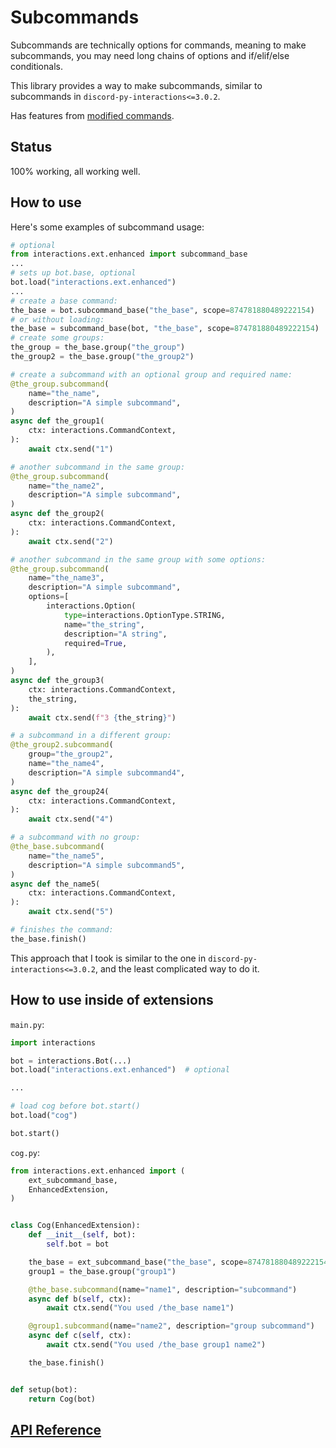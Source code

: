 # Subcommands

Subcommands are technically options for commands, meaning to make subcommands, you may need long chains of options and if/elif/else conditionals.

This library provides a way to make subcommands, similar to subcommands in `discord-py-interactions<=3.0.2`.

Has features from [modified commands](./Enhanced-commands).

## Status

100% working, all working well.

## How to use

Here's some examples of subcommand usage:

```py
# optional
from interactions.ext.enhanced import subcommand_base
...
# sets up bot.base, optional
bot.load("interactions.ext.enhanced")
...
# create a base command:
the_base = bot.subcommand_base("the_base", scope=874781880489222154)
# or without loading:
the_base = subcommand_base(bot, "the_base", scope=874781880489222154)
# create some groups:
the_group = the_base.group("the_group")
the_group2 = the_base.group("the_group2")

# create a subcommand with an optional group and required name:
@the_group.subcommand(
    name="the_name",
    description="A simple subcommand",
)
async def the_group1(
    ctx: interactions.CommandContext,
):
    await ctx.send("1")

# another subcommand in the same group:
@the_group.subcommand(
    name="the_name2",
    description="A simple subcommand",
)
async def the_group2(
    ctx: interactions.CommandContext,
):
    await ctx.send("2")

# another subcommand in the same group with some options:
@the_group.subcommand(
    name="the_name3",
    description="A simple subcommand",
    options=[
        interactions.Option(
            type=interactions.OptionType.STRING,
            name="the_string",
            description="A string",
            required=True,
        ),
    ],
)
async def the_group3(
    ctx: interactions.CommandContext,
    the_string,
):
    await ctx.send(f"3 {the_string}")

# a subcommand in a different group:
@the_group2.subcommand(
    group="the_group2",
    name="the_name4",
    description="A simple subcommand4",
)
async def the_group24(
    ctx: interactions.CommandContext,
):
    await ctx.send("4")

# a subcommand with no group:
@the_base.subcommand(
    name="the_name5",
    description="A simple subcommand5",
)
async def the_name5(
    ctx: interactions.CommandContext,
):
    await ctx.send("5")

# finishes the command:
the_base.finish()
```

This approach that I took is similar to the one in `discord-py-interactions<=3.0.2`, and the least complicated way to do it.

## How to use inside of extensions

``main.py``:

```py
import interactions

bot = interactions.Bot(...)
bot.load("interactions.ext.enhanced")  # optional

...

# load cog before bot.start()
bot.load("cog")

bot.start()
```

``cog.py``:

```py
from interactions.ext.enhanced import (
    ext_subcommand_base,
    EnhancedExtension,
)


class Cog(EnhancedExtension):
    def __init__(self, bot):
        self.bot = bot

    the_base = ext_subcommand_base("the_base", scope=874781880489222154)
    group1 = the_base.group("group1")

    @the_base.subcommand(name="name1", description="subcommand")
    async def b(self, ctx):
        await ctx.send("You used /the_base name1")

    @group1.subcommand(name="name2", description="group subcommand")
    async def c(self, ctx):
        await ctx.send("You used /the_base group1 name2")

    the_base.finish()


def setup(bot):
    return Cog(bot)
```

## [API Reference](./API-Reference#subcommands)
